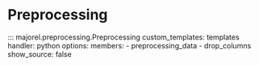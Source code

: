 # Preprocessing

::: majorel.preprocessing.Preprocessing
    custom_templates: templates
    handler: python
    options:
      members:
        - preprocessing_data
        - drop_columns
      show_source: false

